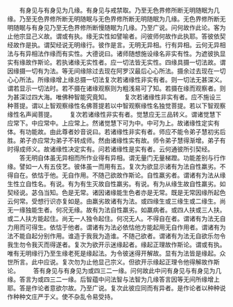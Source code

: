 <!-- { "loadSidebar": true } -->
　　有身见与有身见为几缘。有身见与戒禁取。乃至无色界修所断无明随眠为几缘。乃至无色界修所断无明随眠与无色界修所断无明随眠为几缘。无色界修所断无明随眠与有身见乃至无色界修所断慢随眠为几缘。乃至广说。问何故作此论。客为止他宗显己义故。谓或有执。缘无实性如譬喻者。问彼师何故作此执耶。答彼依契经故作是执。谓契经说无明缘行。彼作是言。无明无异相。行有异相。云何无异相法与有异相法作缘而有实性。大德说曰。诸师随想施设缘名非实有性。为遮彼执显实有缘故作斯论。若执诸缘无实性者。应一切法皆无实性。四缘具摄一切法故。谓因缘摄一切有为法。等无间缘除过去现在阿罗汉最后心心所法。摄余过去现在一切心心所法。所缘缘增上缘总摄一切法复次若诸缘性非实有者。则一切法无甚深义。谓若显示一切法时。若不摄在诸缘观察则为粗浅易可了知。若摄在缘而观察者。则为甚深过四大海。唯佛种智能究竟知。
　　复次若诸缘性非实有者。应不施设三种菩提。谓以上智观察缘性名佛菩提若以中智观察缘性名独觉菩提。若以下智观察缘性名声闻菩提。
　　复次若诸缘性非实有者。觉慧应无三品转义。谓诸觉慧下应常下。中应常中。上应常上。然诸觉慧下可为中。中可为上。故诸缘性定实有体。有功能故。由此尊者妙音说曰。若诸缘性非实有者。师应不能令弟子慧初劣后胜。弟子亦应常为弟子不转成师。然由诸缘性实有故。师令弟子慧得渐增。弟子有时得成师义。故诸缘性决定实有。问若诸缘性是实有者。云何通彼所引契经。
　　答无明自体虽无异相而所作业得有异相。谓无量门无量梯蹬。功能差别与行作缘。譬如一人有五伎艺。彼体虽一而用有五。复次为欲显示诸有为法自性羸劣。不得自在。依怙于他。无自作用。不随己欲故作斯论。自性羸劣者。谓诸有为法从缘生性立自性名。有说。有为有生灭故自性羸劣。有说。有为从缘生故自性羸劣。如契经说。苾刍当知。色是无常。诸因诸缘能生色者亦是无常。既是无常因缘所起色云何常。受想行识亦复如是。由羸劣故诸有为法。或四缘生或三缘生或二缘生。尚无一缘独能生者。何况无缘。故有为法自性羸劣。如羸病者。或四人扶或三人扶。或二人扶方能起住。尚无一人独令起住。何况无人。不得自在者。谓诸有为法无自力用而可得生。依怙于他者。谓诸有为法必依怙他方能起用无自作用者。谓诸有为法不能自起分别作用。谁造于我我为造谁。不随己欲者。谓诸有为法无自欲乐勿令我生勿令我灭而得遂者。复次为欲开示迷缘起者。缘起正理故作斯论。谓或有执。唯有无明缘行乃至生缘老死是缘起法。为令彼迷得开解故。显有为法皆是缘起。众世所言。此中应说。复次勿为止他显己宗义。但欲开示缘起正理令他得解故作斯论。
　　答有身见与有身见为或四三二一缘。问何故此中问有身见与有身见为几缘。答言为或四三二一缘。后智蕴中问法智与法智为几缘答言因等无间所缘增上耶。答是作论者意欲尔故。乃至广说。复次此彼应同而有异者。是作论者以种种说作种种文庄严于义。使不杂乱令易受持。
